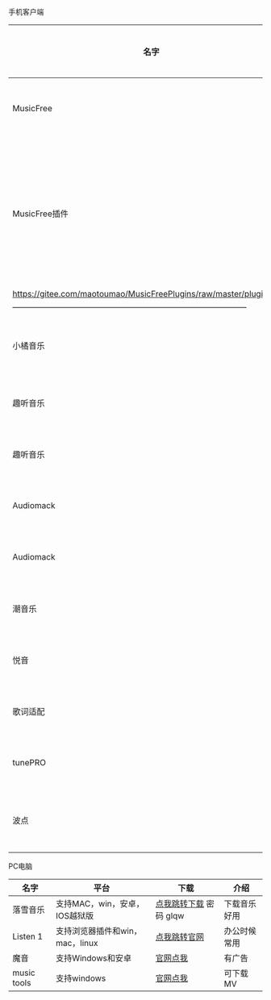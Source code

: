 手机客户端

|名字|支持平台|下载链接|介绍|
|-|-|-|-|
|MusicFree|安卓|[下载点我](https://aming.lanzouf.com/iP7jY0mk0sbc)|目前在用，非常nice|
|MusicFree插件|复制下面的链接添加到插件||搭配上面的一起用的|
|https://gitee.com/maotoumao/MusicFreePlugins/raw/master/plugins.json||||
|—————————————————————————————||||
|小橘音乐|安卓|[点我下载](https://bgg.lanzoui.com/b02bmv4md)|线路多，可听，可下|
|趣听音乐|安卓|[下载点我](https://wwz.lanzout.com/s/qlisten1?w1)||
|趣听音乐|IOS|[下载点我](https://apps.apple.com/cn/app/%E9%9F%B3%E4%B9%90%E5%BC%B9%E5%B9%95-%E6%89%8B%E6%8C%81led%E9%9F%B3%E4%B9%90%E5%BC%B9%E5%B9%95/id1640507964)|需要付费|
|Audiomack|安卓|[下载点我](https://aming.lanzouf.com/iQE3h0ipfczg)|海外音乐多|
|Audiomack|IOS|[下载点我](https://apps.apple.com/us/app/audiomack-stream-new-music/id921765888?l=zh)|海外音乐多|
|潮音乐|安卓|[下载点我](https://aming.lanzouv.com/i55cU09sbaji)|无亮点，稳定|
|悦音|安卓|[下载点我](https://afengkeji.lanzouo.com/b0d3ex31i)|还可以|
|歌词适配|安卓|[下载点我](https://aming.lanzouq.com/iTE1Lxf2n0d)|老牌子|
|tunePRO|iOS|[下载点我](https://apps.apple.com/cn/app/id1248262508)|界面丑，库还行|
|波点|IOS|[下载点我](https://apps.apple.com/cn/app/id1541981555)|歌全，但费电，正版|

PC电脑

|名字|平台|下载|介绍|
|-|-|-|-|
|落雪音乐|支持MAC，win，安卓，IOS越狱版|[点我跳转下载](https://www.lanzoui.com/b0bf2cfa/) 密码 glqw|下载音乐好用|
|Listen 1|支持浏览器插件和win，mac，linux|[点我跳转官网](https://listen1.github.io/listen1/)|办公时候常用|
|魔音|支持Windows和安卓|[官网点我](http://morin.feiyu.vin/)|有广告|
|music tools|支持windows|[官网点我](https://www.yijingying.com/html/musictools/)|可下载MV|

